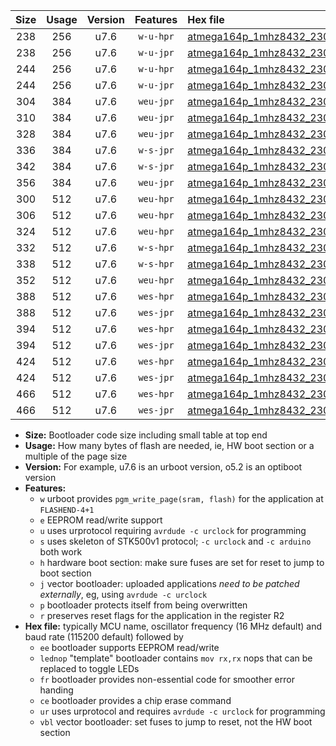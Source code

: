 |Size|Usage|Version|Features|Hex file|
|:-:|:-:|:-:|:-:|:--|
|238|256|u7.6|`w-u-hpr`|[atmega164p_1mhz8432_230400bps_ur.hex](https://raw.githubusercontent.com/stefanrueger/urboot/main/bootloaders/atmega164p/fcpu_1mhz8432/230400_bps/atmega164p_1mhz8432_230400bps_ur.hex)|
|238|256|u7.6|`w-u-jpr`|[atmega164p_1mhz8432_230400bps_ur_vbl.hex](https://raw.githubusercontent.com/stefanrueger/urboot/main/bootloaders/atmega164p/fcpu_1mhz8432/230400_bps/atmega164p_1mhz8432_230400bps_ur_vbl.hex)|
|244|256|u7.6|`w-u-hpr`|[atmega164p_1mhz8432_230400bps_lednop_ur.hex](https://raw.githubusercontent.com/stefanrueger/urboot/main/bootloaders/atmega164p/fcpu_1mhz8432/230400_bps/atmega164p_1mhz8432_230400bps_lednop_ur.hex)|
|244|256|u7.6|`w-u-jpr`|[atmega164p_1mhz8432_230400bps_lednop_ur_vbl.hex](https://raw.githubusercontent.com/stefanrueger/urboot/main/bootloaders/atmega164p/fcpu_1mhz8432/230400_bps/atmega164p_1mhz8432_230400bps_lednop_ur_vbl.hex)|
|304|384|u7.6|`weu-jpr`|[atmega164p_1mhz8432_230400bps_ee_ur_vbl.hex](https://raw.githubusercontent.com/stefanrueger/urboot/main/bootloaders/atmega164p/fcpu_1mhz8432/230400_bps/atmega164p_1mhz8432_230400bps_ee_ur_vbl.hex)|
|310|384|u7.6|`weu-jpr`|[atmega164p_1mhz8432_230400bps_ee_lednop_ur_vbl.hex](https://raw.githubusercontent.com/stefanrueger/urboot/main/bootloaders/atmega164p/fcpu_1mhz8432/230400_bps/atmega164p_1mhz8432_230400bps_ee_lednop_ur_vbl.hex)|
|328|384|u7.6|`weu-jpr`|[atmega164p_1mhz8432_230400bps_ee_lednop_fr_ur_vbl.hex](https://raw.githubusercontent.com/stefanrueger/urboot/main/bootloaders/atmega164p/fcpu_1mhz8432/230400_bps/atmega164p_1mhz8432_230400bps_ee_lednop_fr_ur_vbl.hex)|
|336|384|u7.6|`w-s-jpr`|[atmega164p_1mhz8432_230400bps_vbl.hex](https://raw.githubusercontent.com/stefanrueger/urboot/main/bootloaders/atmega164p/fcpu_1mhz8432/230400_bps/atmega164p_1mhz8432_230400bps_vbl.hex)|
|342|384|u7.6|`w-s-jpr`|[atmega164p_1mhz8432_230400bps_lednop_vbl.hex](https://raw.githubusercontent.com/stefanrueger/urboot/main/bootloaders/atmega164p/fcpu_1mhz8432/230400_bps/atmega164p_1mhz8432_230400bps_lednop_vbl.hex)|
|356|384|u7.6|`weu-jpr`|[atmega164p_1mhz8432_230400bps_ee_lednop_fr_ce_ur_vbl.hex](https://raw.githubusercontent.com/stefanrueger/urboot/main/bootloaders/atmega164p/fcpu_1mhz8432/230400_bps/atmega164p_1mhz8432_230400bps_ee_lednop_fr_ce_ur_vbl.hex)|
|300|512|u7.6|`weu-hpr`|[atmega164p_1mhz8432_230400bps_ee_ur.hex](https://raw.githubusercontent.com/stefanrueger/urboot/main/bootloaders/atmega164p/fcpu_1mhz8432/230400_bps/atmega164p_1mhz8432_230400bps_ee_ur.hex)|
|306|512|u7.6|`weu-hpr`|[atmega164p_1mhz8432_230400bps_ee_lednop_ur.hex](https://raw.githubusercontent.com/stefanrueger/urboot/main/bootloaders/atmega164p/fcpu_1mhz8432/230400_bps/atmega164p_1mhz8432_230400bps_ee_lednop_ur.hex)|
|324|512|u7.6|`weu-hpr`|[atmega164p_1mhz8432_230400bps_ee_lednop_fr_ur.hex](https://raw.githubusercontent.com/stefanrueger/urboot/main/bootloaders/atmega164p/fcpu_1mhz8432/230400_bps/atmega164p_1mhz8432_230400bps_ee_lednop_fr_ur.hex)|
|332|512|u7.6|`w-s-hpr`|[atmega164p_1mhz8432_230400bps.hex](https://raw.githubusercontent.com/stefanrueger/urboot/main/bootloaders/atmega164p/fcpu_1mhz8432/230400_bps/atmega164p_1mhz8432_230400bps.hex)|
|338|512|u7.6|`w-s-hpr`|[atmega164p_1mhz8432_230400bps_lednop.hex](https://raw.githubusercontent.com/stefanrueger/urboot/main/bootloaders/atmega164p/fcpu_1mhz8432/230400_bps/atmega164p_1mhz8432_230400bps_lednop.hex)|
|352|512|u7.6|`weu-hpr`|[atmega164p_1mhz8432_230400bps_ee_lednop_fr_ce_ur.hex](https://raw.githubusercontent.com/stefanrueger/urboot/main/bootloaders/atmega164p/fcpu_1mhz8432/230400_bps/atmega164p_1mhz8432_230400bps_ee_lednop_fr_ce_ur.hex)|
|388|512|u7.6|`wes-hpr`|[atmega164p_1mhz8432_230400bps_ee.hex](https://raw.githubusercontent.com/stefanrueger/urboot/main/bootloaders/atmega164p/fcpu_1mhz8432/230400_bps/atmega164p_1mhz8432_230400bps_ee.hex)|
|388|512|u7.6|`wes-jpr`|[atmega164p_1mhz8432_230400bps_ee_vbl.hex](https://raw.githubusercontent.com/stefanrueger/urboot/main/bootloaders/atmega164p/fcpu_1mhz8432/230400_bps/atmega164p_1mhz8432_230400bps_ee_vbl.hex)|
|394|512|u7.6|`wes-hpr`|[atmega164p_1mhz8432_230400bps_ee_lednop.hex](https://raw.githubusercontent.com/stefanrueger/urboot/main/bootloaders/atmega164p/fcpu_1mhz8432/230400_bps/atmega164p_1mhz8432_230400bps_ee_lednop.hex)|
|394|512|u7.6|`wes-jpr`|[atmega164p_1mhz8432_230400bps_ee_lednop_vbl.hex](https://raw.githubusercontent.com/stefanrueger/urboot/main/bootloaders/atmega164p/fcpu_1mhz8432/230400_bps/atmega164p_1mhz8432_230400bps_ee_lednop_vbl.hex)|
|424|512|u7.6|`wes-hpr`|[atmega164p_1mhz8432_230400bps_ee_lednop_fr.hex](https://raw.githubusercontent.com/stefanrueger/urboot/main/bootloaders/atmega164p/fcpu_1mhz8432/230400_bps/atmega164p_1mhz8432_230400bps_ee_lednop_fr.hex)|
|424|512|u7.6|`wes-jpr`|[atmega164p_1mhz8432_230400bps_ee_lednop_fr_vbl.hex](https://raw.githubusercontent.com/stefanrueger/urboot/main/bootloaders/atmega164p/fcpu_1mhz8432/230400_bps/atmega164p_1mhz8432_230400bps_ee_lednop_fr_vbl.hex)|
|466|512|u7.6|`wes-hpr`|[atmega164p_1mhz8432_230400bps_ee_lednop_fr_ce.hex](https://raw.githubusercontent.com/stefanrueger/urboot/main/bootloaders/atmega164p/fcpu_1mhz8432/230400_bps/atmega164p_1mhz8432_230400bps_ee_lednop_fr_ce.hex)|
|466|512|u7.6|`wes-jpr`|[atmega164p_1mhz8432_230400bps_ee_lednop_fr_ce_vbl.hex](https://raw.githubusercontent.com/stefanrueger/urboot/main/bootloaders/atmega164p/fcpu_1mhz8432/230400_bps/atmega164p_1mhz8432_230400bps_ee_lednop_fr_ce_vbl.hex)|

- **Size:** Bootloader code size including small table at top end
- **Usage:** How many bytes of flash are needed, ie, HW boot section or a multiple of the page size
- **Version:** For example, u7.6 is an urboot version, o5.2 is an optiboot version
- **Features:**
  + `w` urboot provides `pgm_write_page(sram, flash)` for the application at `FLASHEND-4+1`
  + `e` EEPROM read/write support
  + `u` uses urprotocol requiring `avrdude -c urclock` for programming
  + `s` uses skeleton of STK500v1 protocol; `-c urclock` and `-c arduino` both work
  + `h` hardware boot section: make sure fuses are set for reset to jump to boot section
  + `j` vector bootloader: uploaded applications *need to be patched externally*, eg, using `avrdude -c urclock`
  + `p` bootloader protects itself from being overwritten
  + `r` preserves reset flags for the application in the register R2
- **Hex file:** typically MCU name, oscillator frequency (16 MHz default) and baud rate (115200 default) followed by
  + `ee` bootloader supports EEPROM read/write
  + `lednop` "template" bootloader contains `mov rx,rx` nops that can be replaced to toggle LEDs
  + `fr` bootloader provides non-essential code for smoother error handing
  + `ce` bootloader provides a chip erase command
  + `ur` uses urprotocol and requires `avrdude -c urclock` for programming
  + `vbl` vector bootloader: set fuses to jump to reset, not the HW boot section
